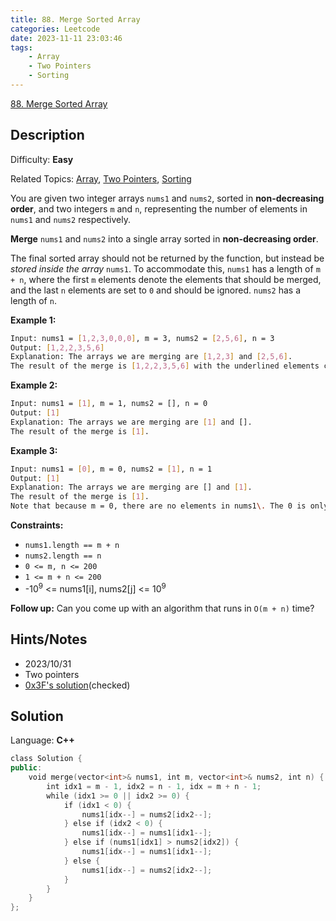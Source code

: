 ```yaml
---
title: 88. Merge Sorted Array
categories: Leetcode
date: 2023-11-11 23:03:46
tags:
    - Array
    - Two Pointers
    - Sorting
---
```


[88\. Merge Sorted Array](https://leetcode.com/problems/merge-sorted-array/)

## Description

Difficulty: **Easy**

Related Topics: [Array](https://leetcode.com/tag/https://leetcode.com/tag/array//), [Two Pointers](https://leetcode.com/tag/https://leetcode.com/tag/two-pointers//), [Sorting](https://leetcode.com/tag/https://leetcode.com/tag/sorting//)

You are given two integer arrays `nums1` and `nums2`, sorted in **non-decreasing order**, and two integers `m` and `n`, representing the number of elements in `nums1` and `nums2` respectively.

**Merge** `nums1` and `nums2` into a single array sorted in **non-decreasing order**.

The final sorted array should not be returned by the function, but instead be _stored inside the array_ `nums1`. To accommodate this, `nums1` has a length of `m + n`, where the first `m` elements denote the elements that should be merged, and the last `n` elements are set to `0` and should be ignored. `nums2` has a length of `n`.

**Example 1:**

```bash
Input: nums1 = [1,2,3,0,0,0], m = 3, nums2 = [2,5,6], n = 3
Output: [1,2,2,3,5,6]
Explanation: The arrays we are merging are [1,2,3] and [2,5,6].
The result of the merge is [1,2,2,3,5,6] with the underlined elements coming from nums1.
```

**Example 2:**

```bash
Input: nums1 = [1], m = 1, nums2 = [], n = 0
Output: [1]
Explanation: The arrays we are merging are [1] and [].
The result of the merge is [1].
```

**Example 3:**

```bash
Input: nums1 = [0], m = 0, nums2 = [1], n = 1
Output: [1]
Explanation: The arrays we are merging are [] and [1].
The result of the merge is [1].
Note that because m = 0, there are no elements in nums1\. The 0 is only there to ensure the merge result can fit in nums1.
```

**Constraints:**

* `nums1.length == m + n`
* `nums2.length == n`
* `0 <= m, n <= 200`
* `1 <= m + n <= 200`
* -10<sup>9</sup> <= nums1[i], nums2[j] <= 10<sup>9</sup>

**Follow up:** Can you come up with an algorithm that runs in `O(m + n)` time?

## Hints/Notes

* 2023/10/31
* Two pointers
* [0x3F's solution](https://leetcode.cn/problems/merge-sorted-array/solutions/2385610/dao-xu-shuang-zhi-zhen-wei-shi-yao-dao-x-xxkp/)(checked)

## Solution

Language: **C++**

```C++
class Solution {
public:
    void merge(vector<int>& nums1, int m, vector<int>& nums2, int n) {
        int idx1 = m - 1, idx2 = n - 1, idx = m + n - 1;
        while (idx1 >= 0 || idx2 >= 0) {
            if (idx1 < 0) {
                nums1[idx--] = nums2[idx2--];
            } else if (idx2 < 0) {
                nums1[idx--] = nums1[idx1--];
            } else if (nums1[idx1] > nums2[idx2]) {
                nums1[idx--] = nums1[idx1--];
            } else {
                nums1[idx--] = nums2[idx2--];
            }
        }
    }
};
```
